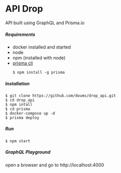 # API Drop
API built using GraphQL and Prisma.io

##### Requirements
 - docker installed and started
 - node
 - npm (installed with node)
 - [prisma cli](https://www.prisma.io/docs/prisma-cli-and-configuration/using-the-prisma-cli-alx4/)
	```
	$ npm install -g prisma
	```

##### Installation
```
$ git clone https://github.com/doums/drop_api.git
$ cd drop_api
$ npm intall
$ cd prisma
$ docker-compose up -d
$ prisma deploy
```

##### Run
```
$ npm start
```

##### GraphQL Playground
open a browser and go to http://localhost:4000
